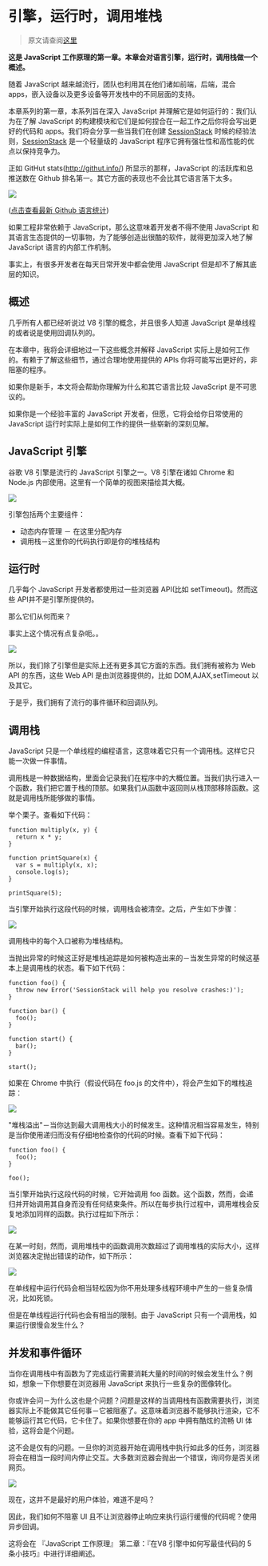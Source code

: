 # 引擎，运行时，调用堆栈

> 原文请查阅[这里](https://blog.sessionstack.com/how-does-javascript-actually-work-part-1-b0bacc073cf)

**这是  JavaScript 工作原理的第一章。本章会对语言引擎，运行时，调用栈做一个概述。**

随着 JavaScript 越来越流行，团队也利用其在他们诸如前端，后端，混合 apps，嵌入设备以及更多设备等开发栈中的不同层面的支持。

本章系列的第一章，本系列旨在深入 JavaScript  并理解它是如何运行的：我们认为在了解 JavaScript 的构建模块和它们是如何捏合在一起工作之后你将会写出更好的代码和 apps。我们将会分享一些当我们在创建 [SessionStack](https://www.sessionstack.com/?utm_source=medium&utm_medium=source&utm_content=javascript-series-post1-intro) 时候的经验法则，[SessionStack](https://www.sessionstack.com/?utm_source=medium&utm_medium=source&utm_content=javascript-series-post1-intro) 是一个轻量级的 JavaScript 程序它拥有强壮性和高性能的优点以保持竞争力。

正如 GitHut stats(http://githut.info/) 所显示的那样，JavaScript 的活跃库和总推送数在 Github 排名第一。其它方面的表现也不会比其它语言落下太多。

![](./assets/1_Zf4reZZJ9DCKsXf5CSXghg.png)

([点击查看最新 Github 语言统计](https://madnight.github.io/githut/))

如果工程非常依赖于 JavaScript，那么这意味着开发者不得不使用 JavaScript 和其语言生态提供的一切事物，为了能够创造出很酷的软件，就得更加深入地了解 JavaScript 语言的内部工作机制。

事实上，有很多开发者在每天日常开发中都会使用 JavaScript 但是却不了解其底层的知识。

## 概述

几乎所有人都已经听说过 V8 引擎的概念，并且很多人知道 JavaScript 是单线程的或者说是使用回调队列的。

在本章中，我将会详细地过一下这些概念并解释 JavaScript 实际上是如何工作的。有赖于了解这些细节，通过合理地使用提供的 APIs 你将可能写出更好的，非阻塞的程序。

如果你是新手，本文将会帮助你理解为什么和其它语言比较 JavaScript 是不可思议的。

如果你是一个经验丰富的 JavaScript 开发者，但愿，它将会给你日常使用的 JavaScript 运行时实际上是如何工作的提供一些崭新的深刻见解。

## JavaScript 引擎

谷歌 V8 引擎是流行的 JavaScript 引擎之一。V8 引擎在诸如 Chrome 和 Node.js 内部使用。这里有一个简单的视图来描绘其大概。

![](./assets/1_OnH_DlbNAPvB9KLxUCyMsA.png)

引擎包括两个主要组件：

* 动态内存管理 － 在这里分配内存
* 调用栈－这里你的代码执行即是你的堆栈结构

## 运行时

几乎每个 JavaScript 开发者都使用过一些浏览器 API(比如 setTimeout)。然而这些 API并不是引擎所提供的。

那么它们从何而来？

事实上这个情况有点复杂呃。。

![](./assets/1_4lHHyfEhVB0LnQ3HlhSs8g.png)

所以，我们除了引擎但是实际上还有更多其它方面的东西。我们拥有被称为 Web API 的东西，这些 Web API 是由浏览器提供的，比如 DOM,AJAX,setTimeout 以及其它。

于是乎，我们拥有了流行的事件循环和回调队列。

## 调用栈

JavaScript 只是一个单线程的编程语言，这意味着它只有一个调用栈。这样它只能一次做一件事情。

调用栈是一种数据结构，里面会记录我们在程序中的大概位置。当我们执行进入一个函数，我们把它置于栈的顶部。如果我们从函数中返回则从栈顶部移除函数。这就是调用栈所能够做的事情。

举个栗子。查看如下代码：

```
function multiply(x, y) {
  return x * y;
}

function printSquare(x) {
  var s = multiply(x, x);
  console.log(s);
}

printSquare(5);
```

当引擎开始执行这段代码的时候，调用栈会被清空。之后，产生如下步骤：

![](./assets/1_Yp1KOt_UJ47HChmS9y7KXw.png)

调用栈中的每个入口被称为堆栈结构。

当抛出异常的时候这正好是堆栈追踪是如何被构造出来的－当发生异常的时候这基本上是调用栈的状态。看下如下代码：

```
function foo() {
  throw new Error('SessionStack will help you resolve crashes:)');
}

function bar() {
  foo();
}

function start() {
  bar();
}

start();
```

如果在 Chrome 中执行（假设代码在 foo.js 的文件中），将会产生如下的堆栈追踪：

![](./assets/1_T-W_ihvl-9rG4dn18kP3Qw.png)

"堆栈溢出"－当你达到最大调用栈大小的时候发生。这种情况相当容易发生，特别是当你使用递归而没有仔细地检查你的代码的时候。查看下如下代码：

```
function foo() {
  foo();
}

foo();
```

当引擎开始执行这段代码的时候，它开始调用 foo 函数。这个函数，然而，会递归并开始调用其自身而没有任何结束条件。所以在每步执行过程中，调用堆栈会反复地添加同样的函数。执行过程如下所示：

![](./assets/1_AycFMDy9tlDmNoc5LXd9-g.png)

在某一时刻，然而，调用堆栈中的函数调用次数超过了调用堆栈的实际大小，这样浏览器决定抛出错误的动作，如下所示：

![](./assets/1_e0nEd59RPKz9coyY8FX-uw.png)

在单线程中运行代码会相当轻松因为你不用处理多线程环境中产生的一些复杂情况，比如死锁。

但是在单线程运行代码也会有相当的限制。由于 JavaScript 只有一个调用栈，如果运行很慢会发生什么？

## 并发和事件循环

当你在调用栈中有函数为了完成运行需要消耗大量的时间的时候会发生什么？例如，想象一下你想要在浏览器用 JavaScript 来执行一些复杂的图像转化。

你或许会问－为什么这也是个问题？问题是这样的当调用栈有函数需要执行，浏览器实际上不能做其它任何事－它被阻塞了。这意味着浏览器不能够执行渲染，它不能够运行其它代码，它卡住了。如果你想要在你的 app 中拥有酷炫的流畅 UI 体验，这将会是个问题。

这不会是仅有的问题。一旦你的浏览器开始在调用栈中执行如此多的任务，浏览器将会在相当一段时间内停止交互。大多数浏览器会抛出一个错误，询问你是否关闭网页。

![](./assets/1_WlMXK3rs_scqKTRV41au7g.jpeg)

现在，这并不是最好的用户体验，难道不是吗？

因此，我们如何不阻塞 UI 且不让浏览器停止响应来执行运行缓慢的代码呢？使用异步回调。

这将会在 『JavaScript 工作原理』 第二章：『在V8 引擎中如何写最佳代码的 5 条小技巧』中进行详细阐述。

